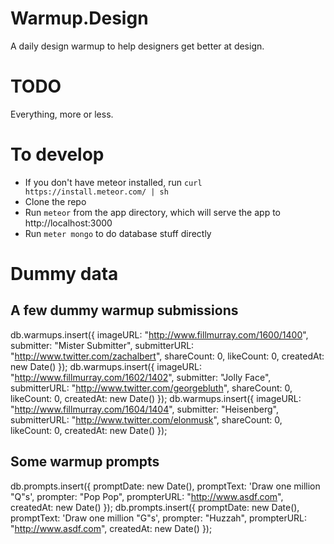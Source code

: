 # Warmup.Design

A daily design warmup to help designers get better at design.

# TODO

Everything, more or less.

# To develop

* If you don't have meteor installed, run `curl https://install.meteor.com/ | sh`
* Clone the repo
* Run `meteor` from the app directory, which will serve the app to http://localhost:3000
* Run `meter mongo` to do database stuff directly

# Dummy data

## A few dummy warmup submissions

db.warmups.insert({ imageURL: "http://www.fillmurray.com/1600/1400", submitter: "Mister Submitter", submitterURL: "http://www.twitter.com/zachalbert", shareCount: 0, likeCount: 0, createdAt: new Date() });
db.warmups.insert({ imageURL: "http://www.fillmurray.com/1602/1402", submitter: "Jolly Face", submitterURL: "http://www.twitter.com/georgebluth", shareCount: 0, likeCount: 0, createdAt: new Date() });
db.warmups.insert({ imageURL: "http://www.fillmurray.com/1604/1404", submitter: "Heisenberg", submitterURL: "http://www.twitter.com/elonmusk", shareCount: 0, likeCount: 0, createdAt: new Date() });

## Some warmup prompts

db.prompts.insert({ promptDate: new Date(), promptText: 'Draw one million "Q"s', prompter: "Pop Pop", prompterURL: "http://www.asdf.com", createdAt: new Date() });
db.prompts.insert({ promptDate: new Date(), promptText: 'Draw one million "G"s', prompter: "Huzzah", prompterURL: "http://www.asdf.com", createdAt: new Date() });

